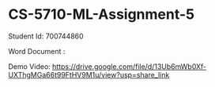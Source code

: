 # CS-5710-ML-Assignment-5
Student Id: 700744860

Word Document : 

Demo Video: https://drive.google.com/file/d/13Ub6mWb0Xf-UXThgMGa66t99FtHV9M1u/view?usp=share_link
